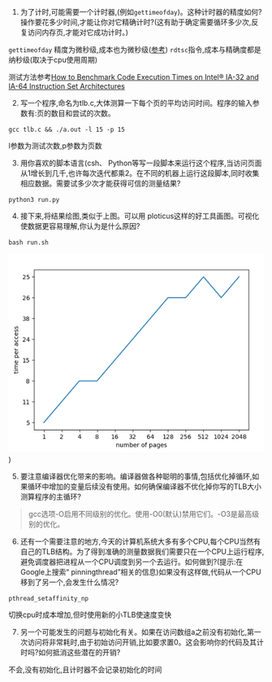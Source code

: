 1. 为了计时,可能需要一个计时器,(例如`gettimeofday`)。这种计时器的精度如何?操作要花多少时间,才能让你对它精确计时?(这有助于确定需要循环多少次,反复访问内存页,才能对它成功计时。)

`gettimeofday` 精度为微秒级,成本也为微秒级([参考](https://blog.csdn.net/russell_tao/article/details/7185588))
`rdtsc`指令,成本与精确度都是纳秒级(取决于cpu使用周期)

测试方法参考[How to Benchmark Code Execution Times on Intel® IA-32 and IA-64 Instruction Set Architectures](https://www.intel.com/content/dam/www/public/us/en/documents/white-papers/ia-32-ia-64-benchmark-code-execution-paper.pdf)


2. 写一个程序,命名为tlb.c,大体测算一下每个页的平均访问时间。程序的输入参数有:页的数目和尝试的次数。

```
gcc tlb.c && ./a.out -l 15 -p 15
```
l参数为测试次数,p参数为页数

3. 用你喜欢的脚本语言(csh、 Python等写一段脚本来运行这个程序,当访问页面从1增长到几千,也许每次迭代都乘2。在不同的机器上运行这段脚本,同时收集相应数据。需要试多少次才能获得可信的测量结果?

```
python3 run.py
```

4. 接下来,将结果绘图,类似于上图。可以用 ploticus这样的好工具画图。可视化使数据更容易理解,你认为是什么原因?

```
bash run.sh
```

![图片](./4.png))

5. 要注意编译器优化带来的影响。编译器做各种聪明的事情,包括优化掉循环,如果循环中增加的变量后续没有使用。如何确保编译器不优化掉你写的TLB大小测算程序的主循环?

> gcc选项-O启用不同级别的优化。使用-O0(默认)禁用它们。-O3是最高级别的优化。

6. 还有一个需要注意的地方,今天的计算机系统大多有多个CPU,每个CPU当然有自己的TLB结构。为了得到准确的测量数据我们需要只在一个CPU上运行程序,避免调度器把进程从一个CPU调度到另一个去运行。如何做到?(提示:在 Google上搜索“ pinningthread”相关的信息)如果没有这样做,代码从一个CPU移到了另一个,会发生什么情况?

```
pthread_setaffinity_np
```
切换cpu时成本增加,但时使用新的小TLB使速度变快

7. 另一个可能发生的问题与初始化有关。如果在访问数组a之前没有初始化,第一次访问将非常耗时,由于初始访问开销,比如要求置0。这会影响你的代码及其计时吗?如何抵消这些潜在的开销?

不会,没有初始化,且计时器不会记录初始化的时间